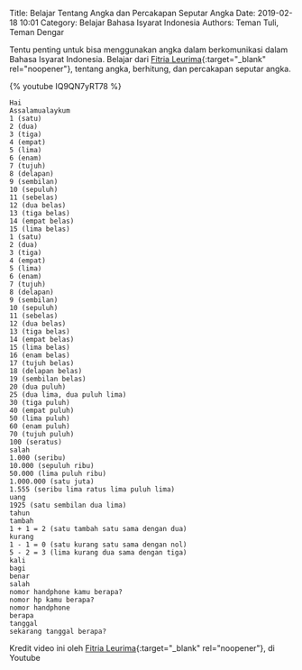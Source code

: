 Title: Belajar Tentang Angka dan Percakapan Seputar Angka
Date: 2019-02-18 10:01
Category: Belajar Bahasa Isyarat Indonesia
Authors: Teman Tuli, Teman Dengar

Tentu penting untuk bisa menggunakan angka dalam berkomunikasi dalam Bahasa Isyarat Indonesia.
Belajar dari [Fitria Leurima](https://www.youtube.com/channel/UCFpKSMShJViDsJ3IvISJiQQ){:target="_blank" rel="noopener"}, 
tentang angka, berhitung, dan percakapan seputar angka.

{% youtube IQ9QN7yRT78 %}

```
Hai
Assalamualaykum
1 (satu)
2 (dua)
3 (tiga)
4 (empat)
5 (lima)
6 (enam)
7 (tujuh)
8 (delapan)
9 (sembilan)
10 (sepuluh)
11 (sebelas)
12 (dua belas)
13 (tiga belas)
14 (empat belas)
15 (lima belas)
1 (satu)
2 (dua)
3 (tiga)
4 (empat)
5 (lima)
6 (enam)
7 (tujuh)
8 (delapan)
9 (sembilan)
10 (sepuluh)
11 (sebelas)
12 (dua belas)
13 (tiga belas)
14 (empat belas)
15 (lima belas)
16 (enam belas)
17 (tujuh belas)
18 (delapan belas)
19 (sembilan belas)
20 (dua puluh)
25 (dua lima, dua puluh lima)
30 (tiga puluh)
40 (empat puluh)
50 (lima puluh)
60 (enam puluh)
70 (tujuh puluh)
100 (seratus)
salah
1.000 (seribu)
10.000 (sepuluh ribu)
50.000 (lima puluh ribu)
1.000.000 (satu juta)
1.555 (seribu lima ratus lima puluh lima)
uang
1925 (satu sembilan dua lima)
tahun
tambah
1 + 1 = 2 (satu tambah satu sama dengan dua)
kurang
1 - 1 = 0 (satu kurang satu sama dengan nol)
5 - 2 = 3 (lima kurang dua sama dengan tiga)
kali
bagi
benar
salah
nomor handphone kamu berapa?
nomor hp kamu berapa?
nomor handphone
berapa
tanggal
sekarang tanggal berapa?
```

Kredit video ini oleh 
[Fitria Leurima](https://www.youtube.com/channel/UCFpKSMShJViDsJ3IvISJiQQ){:target="_blank" rel="noopener"}, 
 di Youtube
